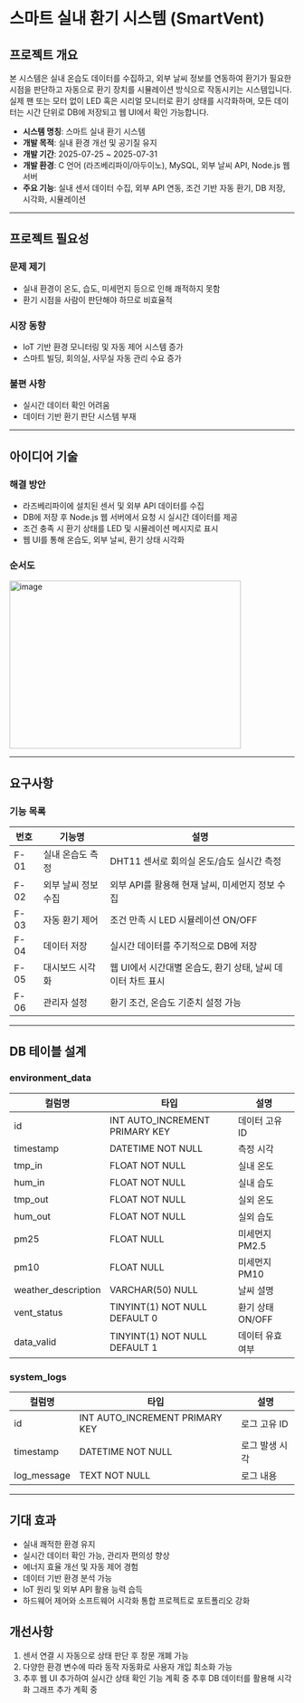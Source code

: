 # 스마트 실내 환기 시스템 (SmartVent)

## 프로젝트 개요
본 시스템은 실내 온습도 데이터를 수집하고, 외부 날씨 정보를 연동하여 환기가 필요한 시점을 판단하고 자동으로 환기 장치를 시뮬레이션 방식으로 작동시키는 시스템입니다.  
실제 팬 또는 모터 없이 LED 혹은 시리얼 모니터로 환기 상태를 시각화하며, 모든 데이터는 시간 단위로 DB에 저장되고 웹 UI에서 확인 가능합니다.

- **시스템 명칭**: 스마트 실내 환기 시스템
- **개발 목적**: 실내 환경 개선 및 공기질 유지
- **개발 기간**: 2025-07-25 ~ 2025-07-31
- **개발 환경**: C 언어 (라즈베리파이/아두이노), MySQL, 외부 날씨 API, Node.js 웹 서버
- **주요 기능**: 실내 센서 데이터 수집, 외부 API 연동, 조건 기반 자동 환기, DB 저장, 시각화, 시뮬레이션

---

## 프로젝트 필요성

### 문제 제기
- 실내 환경이 온도, 습도, 미세먼지 등으로 인해 쾌적하지 못함
- 환기 시점을 사람이 판단해야 하므로 비효율적

### 시장 동향
- IoT 기반 환경 모니터링 및 자동 제어 시스템 증가
- 스마트 빌딩, 회의실, 사무실 자동 관리 수요 증가

### 불편 사항
- 실시간 데이터 확인 어려움
- 데이터 기반 환기 판단 시스템 부재

---

## 아이디어 기술

### 해결 방안
- 라즈베리파이에 설치된 센서 및 외부 API 데이터를 수집
- DB에 저장 후 Node.js 웹 서버에서 요청 시 실시간 데이터를 제공
- 조건 충족 시 환기 상태를 LED 및 시뮬레이션 메시지로 표시
- 웹 UI를 통해 온습도, 외부 날씨, 환기 상태 시각화

### 순서도
<img width="409" height="297" alt="image" src="https://github.com/user-attachments/assets/671a92a4-710d-4c12-a623-3ef32043e8d7" />


---

## 요구사항

### 기능 목록

| 번호 | 기능명 | 설명 |
| --- | --- | --- |
| F-01 | 실내 온습도 측정 | DHT11 센서로 회의실 온도/습도 실시간 측정 |
| F-02 | 외부 날씨 정보 수집 | 외부 API를 활용해 현재 날씨, 미세먼지 정보 수집 |
| F-03 | 자동 환기 제어 | 조건 만족 시 LED 시뮬레이션 ON/OFF |
| F-04 | 데이터 저장 | 실시간 데이터를 주기적으로 DB에 저장 |
| F-05 | 대시보드 시각화 | 웹 UI에서 시간대별 온습도, 환기 상태, 날씨 데이터 차트 표시 |
| F-06 | 관리자 설정 | 환기 조건, 온습도 기준치 설정 가능 |

---

## DB 테이블 설계

### environment_data

| 컬럼명 | 타입 | 설명 |
| --- | --- | --- |
| id | INT AUTO_INCREMENT PRIMARY KEY | 데이터 고유 ID |
| timestamp | DATETIME NOT NULL | 측정 시각 |
| tmp_in | FLOAT NOT NULL | 실내 온도 |
| hum_in | FLOAT NOT NULL | 실내 습도 |
| tmp_out | FLOAT NOT NULL | 실외 온도 |
| hum_out | FLOAT NOT NULL | 실외 습도 |
| pm25 | FLOAT NULL | 미세먼지 PM2.5 |
| pm10 | FLOAT NULL | 미세먼지 PM10 |
| weather_description | VARCHAR(50) NULL | 날씨 설명 |
| vent_status | TINYINT(1) NOT NULL DEFAULT 0 | 환기 상태 ON/OFF |
| data_valid | TINYINT(1) NOT NULL DEFAULT 1 | 데이터 유효 여부 |

### system_logs

| 컬럼명 | 타입 | 설명 |
| --- | --- | --- |
| id | INT AUTO_INCREMENT PRIMARY KEY | 로그 고유 ID |
| timestamp | DATETIME NOT NULL | 로그 발생 시각 |
| log_message | TEXT NOT NULL | 로그 내용 |

---

## 기대 효과
- 실내 쾌적한 환경 유지
- 실시간 데이터 확인 가능, 관리자 편의성 향상
- 에너지 효율 개선 및 자동 제어 경험
- 데이터 기반 환경 분석 가능
- IoT 원리 및 외부 API 활용 능력 습득
- 하드웨어 제어와 소프트웨어 시각화 통합 프로젝트로 포트폴리오 강화

## 개선사항
1.	센서 연결 시 자동으로 상태 판단 후 창문 개폐 가능
2.	다양한 환경 변수에 따라 동작 자동화로 사용자 개입 최소화 가능
3.	추후 웹 UI 추가하여 실시간 상태 확인 기능 계획 중
   추후 DB 데이터를 활용해 시각화 그래프 추가 계획 중
